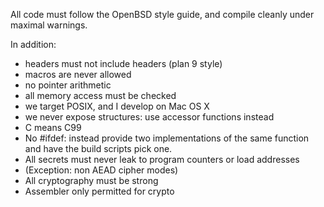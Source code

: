 All code must follow the OpenBSD style guide, and compile cleanly under maximal
warnings.

In addition:
   * headers must not include headers (plan 9 style)
   * macros are never allowed
   * no pointer arithmetic
   * all memory access must be checked
   * we target POSIX, and I develop on Mac OS X
   * we never expose structures: use accessor functions instead
   * C means C99
   * No #ifdef: instead provide two implementations of the same function
     and have the build scripts pick one.
   * All secrets must never leak to program counters or load addresses
   * (Exception: non AEAD cipher modes)
   * All cryptography must be strong
   * Assembler only permitted for crypto